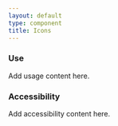 ```yaml
---
layout: default
type: component
title: Icons
---
```


<div class="preview">
<!-- Add HTML markup for example here -->
</div>

<div class="grid-box">
  <div class="grid-item width-one-half annotation">
    <h3>Use</h3>
    <p>Add usage content here.</p>
  </div>
  <div class="grid-item width-one-half annotation">
    <h3>Accessibility</h3>
    <p>Add accessibility content here.</p>
  </div>  
</div>
